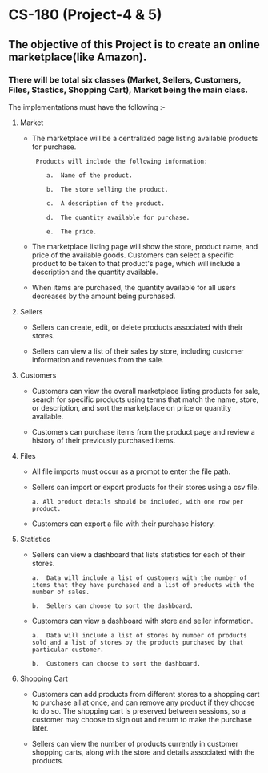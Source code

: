 # CS-180 (Project-4 & 5)

## The objective of this Project is to create an online marketplace(like Amazon). ##

### There will be total six classes (Market, Sellers, Customers, Files, Stastics, Shopping Cart), Market being the main class.

The implementations must have the following :-
1. Market

   - The marketplace will be a centralized page listing available products for purchase. 
    
          Products will include the following information: 
          
             a.  Name of the product.
          
             b.  The store selling the product. 
          
             c.  A description of the product.
            
             d.  The quantity available for purchase.
          
             e.  The price.
          
   - The marketplace listing page will show the store, product name, and price of the available goods. Customers can select a specific product to be taken  to that product's page, which will include a description and the quantity available. 
    
   - When items are purchased, the quantity available for all users decreases by the amount being purchased. 
    
    
2. Sellers

   - Sellers can create, edit, or delete products associated with their stores. 
   
   - Sellers can view a list of their sales by store, including customer information and revenues from the sale. 


3. Customers

   - Customers can view the overall marketplace listing products for sale, search for specific products using terms that match the name, store, or description, and sort the marketplace on price or quantity available. 

   - Customers can purchase items from the product page and review a history of their previously purchased items. 
    
4. Files

   - All file imports must occur as a prompt to enter the file path.
  
   - Sellers can import or export products for their stores using a csv file.
   
     	 a. All product details should be included, with one row per product. 
  
   - Customers can export a file with their purchase history.
  
5. Statistics

   - Sellers can view a dashboard that lists statistics for each of their stores.
   
     	 a.  Data will include a list of customers with the number of items that they have purchased and a list of products with the number of sales. 
     
     	 b.  Sellers can choose to sort the dashboard.
  
   - Customers can view a dashboard with store and seller information.
   
     	 a.  Data will include a list of stores by number of products sold and a list of stores by the products purchased by that particular customer.
     
     	 b.  Customers can choose to sort the dashboard.
			 
6. Shopping Cart

	 - Customers can add products from different stores to a shopping cart to purchase all at once, and can remove any product if they choose to do so. The shopping cart is preserved between sessions, so a customer may choose to sign out and return to make the purchase later.  
	 
	 - Sellers can view the number of products currently in customer shopping carts, along with the store and details associated with the products. 
